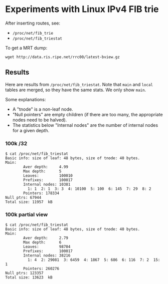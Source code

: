 # Experiments with Linux IPv4 FIB trie

After inserting routes, see:

 - `/proc/net/fib_trie`
 - `/proc/net/fib_triestat`

To get a MRT dump:

    wget http://data.ris.ripe.net/rrc00/latest-bview.gz

## Results

Here are results from `/proc/net/fib_triestat`. Note that `main` and
`local` tables are merged, so they have the same stats. We only show
`main`.

Some explanations:

 - A "tnode" is a non-leaf node.
 - "Null pointers" are empty children (if there are too many, the
   appropriate nodes need to be halved).
 - The statistics below "Internal nodes" are the number of internal
   nodes for a given depth.

### 100k /32

    $ cat /proc/net/fib_triestat
    Basic info: size of leaf: 48 bytes, size of tnode: 40 bytes.
    Main:
            Aver depth:     4.99
            Max depth:      5
            Leaves:         100010
            Prefixes:       100017
            Internal nodes: 10381
              1: 1  2: 1  3: 3  4: 10100  5: 100  6: 145  7: 29  8: 2
            Pointers: 178334
    Null ptrs: 67944
    Total size: 11957  kB

### 100k partial view

    $ cat /proc/net/fib_triestat
    Basic info: size of leaf: 48 bytes, size of tnode: 40 bytes.
    Main:
            Aver depth:     2.79
            Max depth:      6
            Leaves:         98704
            Prefixes:       100017
            Internal nodes: 38216
              1: 4  2: 29081  3: 6459  4: 1867  5: 686  6: 116  7: 2  15: 1
            Pointers: 260276
    Null ptrs: 123357
    Total size: 13623  kB
